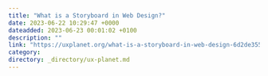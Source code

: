 ```yaml
---
title: "What is a Storyboard in Web Design?"
date: 2023-06-22 10:29:47 +0000
dateadded: 2023-06-23 00:01:02 +0100
description: ""
link: "https://uxplanet.org/what-is-a-storyboard-in-web-design-6d2de3550d14?source=rss----819cc2aaeee0---4"
category:
directory: _directory/ux-planet.md
---
```

